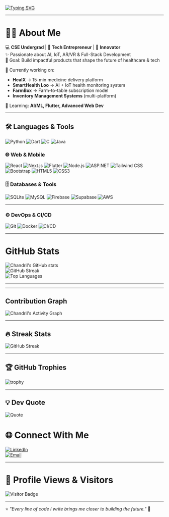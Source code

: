 [![Typing SVG](https://readme-typing-svg.demolab.com?font=Fira+Code&weight=600&size=26&pause=1000&color=F72C2C&center=true&vCenter=true&width=1000&lines=Hi%2C+I'm+Chandril+Mallick+👋;CSE+Undergrad+%F0%9F%92%BB;Tech+Entrepreneur+%F0%9F%9A%80;Building+AI%2C+IoT+%26+AR-powered+Solutions;Turning+Ideas+Into+Reality+%E2%9A%A1)](https://git.io/typing-svg)

---

# 👨‍💻 About Me  

💻 **CSE Undergrad** | 🚀 **Tech Entrepreneur** | 🔬 **Innovator**  
✨ Passionate about AI, IoT, AR/VR & Full-Stack Development  
🎯 Goal: Build impactful products that shape the future of healthcare & tech  

🔭 Currently working on:  
- **HealX** → 15-min medicine delivery platform  
- **SmartHealth Loo** → AI + IoT health monitoring system  
- **FarmBox** → Farm-to-table subscription model  
- **Inventory Management Systems** (multi-platform)  

🌱 Learning: **AI/ML, Flutter, Advanced Web Dev**  

---

## 🛠️ Languages & Tools  

![Python](https://img.shields.io/badge/Python-3776AB?style=for-the-badge&logo=python&logoColor=white)
![Dart](https://img.shields.io/badge/Dart-0175C2?style=for-the-badge&logo=dart&logoColor=white)
![C](https://img.shields.io/badge/C-00599C?style=for-the-badge&logo=c&logoColor=white)
![Java](https://img.shields.io/badge/Java-ED8B00?style=for-the-badge&logo=java&logoColor=white)

### 🌐 Web & Mobile  
![React](https://img.shields.io/badge/React-20232A?style=for-the-badge&logo=react&logoColor=61DAFB)
![Next.js](https://img.shields.io/badge/Next.js-000000?style=for-the-badge&logo=nextdotjs&logoColor=white)
![Flutter](https://img.shields.io/badge/Flutter-02569B?style=for-the-badge&logo=flutter&logoColor=white)
![Node.js](https://img.shields.io/badge/Node.js-43853D?style=for-the-badge&logo=node-dot-js&logoColor=white)
![ASP.NET](https://img.shields.io/badge/ASP.NET-512BD4?style=for-the-badge&logo=dotnet&logoColor=white)
![Tailwind CSS](https://img.shields.io/badge/Tailwind_CSS-38B2AC?style=for-the-badge&logo=tailwind-css&logoColor=white)
![Bootstrap](https://img.shields.io/badge/Bootstrap-563D7C?style=for-the-badge&logo=bootstrap&logoColor=white)
![HTML5](https://img.shields.io/badge/HTML5-E34F26?style=for-the-badge&logo=html5&logoColor=white)
![CSS3](https://img.shields.io/badge/CSS3-1572B6?style=for-the-badge&logo=css3&logoColor=white)

### 🗄️ Databases & Tools  

![SQLite](https://img.shields.io/badge/SQLite-07405E?style=for-the-badge&logo=sqlite&logoColor=white)
![MySQL](https://img.shields.io/badge/MySQL-005C84?style=for-the-badge&logo=mysql&logoColor=white)
![Firebase](https://img.shields.io/badge/Firebase-FFCA28?style=for-the-badge&logo=firebase&logoColor=black)
![Supabase](https://img.shields.io/badge/Supabase-3ECF8E?style=for-the-badge&logo=supabase&logoColor=white)
![AWS](https://img.shields.io/badge/AWS-232F3E?style=for-the-badge&logo=amazon-aws&logoColor=white)

---

### ⚙️ DevOps & CI/CD  

![Git](https://img.shields.io/badge/Git-F05032?style=for-the-badge&logo=git&logoColor=white)
![Docker](https://img.shields.io/badge/Docker-2496ED?style=for-the-badge&logo=docker&logoColor=white)
![CI/CD](https://img.shields.io/badge/CI%2FCD-0A0A0A?style=for-the-badge&logo=githubactions&logoColor=white)

---

# GitHub Stats  

![Chandril's GitHub stats](https://github-readme-stats.vercel.app/api?username=chandril-mallick&show_icons=true&theme=radical)  
![GitHub Streak](https://github-readme-streak-stats.herokuapp.com/?user=chandril-mallick&theme=radical)  
![Top Languages](https://github-readme-stats.vercel.app/api/top-langs/?username=chandril-mallick&layout=compact&theme=radical)  

---
---

## Contribution Graph  

![Chandril's Activity Graph](https://github-readme-activity-graph.vercel.app/graph?username=chandril-mallick&bg_color=0d1117&color=00e7ff&line=00e7ff&point=ffffff&area=true&hide_border=true)

---

## 🔥 Streak Stats  

![GitHub Streak](https://streak-stats.demolab.com?user=chandril-mallick&theme=tokyonight&hide_border=true)

---

## 🏆 GitHub Trophies  

![trophy](https://github-profile-trophy.vercel.app/?username=chandril-mallick&theme=onedark&row=1&column=6)

---

## 💡 Dev Quote  

![Quote](https://quotes-github-readme.vercel.app/api?type=horizontal&theme=radical)
# 🌐 Connect With Me  

[![LinkedIn](https://img.shields.io/badge/LinkedIn-0A66C2?style=for-the-badge&logo=linkedin&logoColor=white)]([YOUR-LINKEDIN](https://www.linkedin.com/in/chandril-mallick-522b61259))   
[![Email](https://img.shields.io/badge/Email-D14836?style=for-the-badge&logo=gmail&logoColor=white)](mailto:chandrilmallick1@gmail.com)  

---

# 👀 Profile Views & Visitors  

 
![Visitor Badge](https://visitor-badge.laobi.icu/badge?page_id=chandril-mallick.chandril-mallick)  

---

⭐️ *"Every line of code I write brings me closer to building the future."* 🚀
